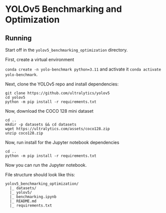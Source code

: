 # YOLOv5 Benchmarking and Optimization

## Running

Start off in the `yolov5_benchmarking_optimization` directory.

First, create a virtual environment

`conda create -n yolo-benchmark python=3.11` and activate it `conda activate yolo-benchmark`.

Next, clone the YOLOv5 repo and install dependencies:

```plaintext
git clone https://github.com/ultralytics/yolov5
cd yolov5
python -m pip install -r requirements.txt
```

Now, download the COCO 128 mini dataset

```plaintext
cd ..
mkdir -p datasets && cd datasets
wget https://ultralytics.com/assets/coco128.zip
unzip coco128.zip
```

Now, run install for the Jupyter notebook dependencies

```plaintext
cd ..
python -m pip install -r requirements.txt
```

Now you can run the Jupyter notebook.

File structure should look like this:

```plaintext
yolov5_benchmarking_optimization/
  |_ datasets/
  |_ yolov5/
  |_ benchmarking.ipynb
  |_ README.md
  |_ requirements.txt
```
